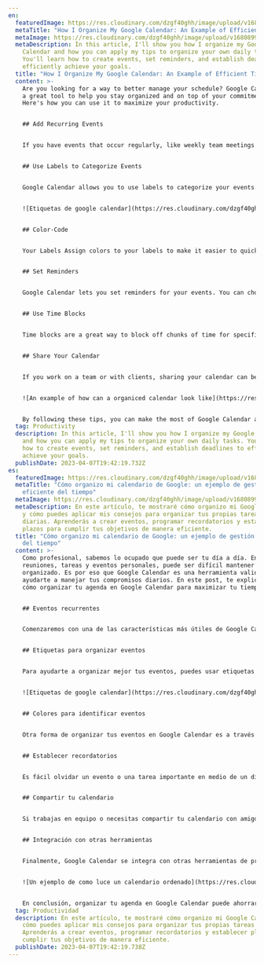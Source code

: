 ```yaml
---
en:
  featuredImage: https://res.cloudinary.com/dzgf40ghh/image/upload/v1680899151/calendar_zqf6bm.jpg
  metaTitle: "How I Organize My Google Calendar: An Example of Efficient Time Management"
  metaImage: https://res.cloudinary.com/dzgf40ghh/image/upload/v1680899028/Screenshot_2023-04-07_at_3.40.34_PM_zdki7k.png
  metaDescription: In this article, I'll show you how I organize my Google
    Calendar and how you can apply my tips to organize your own daily tasks.
    You'll learn how to create events, set reminders, and establish deadlines to
    efficiently achieve your goals.
  title: "How I Organize My Google Calendar: An Example of Efficient Time Management"
  content: >-
    Are you looking for a way to better manage your schedule? Google Calendar is
    a great tool to help you stay organized and on top of your commitments.
    Here's how you can use it to maximize your productivity.


    ## Add Recurring Events


    If you have events that occur regularly, like weekly team meetings or monthly reports, add them as recurring events in Google Calendar. This will save you time and ensure that you never miss an important meeting or deadline.


    ## Use Labels to Categorize Events


    Google Calendar allows you to use labels to categorize your events. Create labels like "Department Meetings," "Client Meetings," "Conferences," "Family Events," "One-on-One Meetings," "Reports," "Social Events," "Tasks," "Team Meetings," and "Travel" to easily identify the types of events on your calendar.


    ![Etiquetas de google calendar](https://res.cloudinary.com/dzgf40ghh/image/upload/v1680899028/Screenshot_2023-04-07_at_4.19.55_PM_a3ndv2.png "The tags that we use on our example")


    ## Color-Code


    Your Labels Assign colors to your labels to make it easier to quickly scan your calendar and identify the types of events you have scheduled. For example, you can assign the color blue to "Department Meetings" and the color green to "Client Meetings."


    ## Set Reminders


    Google Calendar lets you set reminders for your events. You can choose to receive reminders via email or as a pop-up notification on your phone. Set reminders for important events to make sure you don't forget them.


    ## Use Time Blocks


    Time blocks are a great way to block off chunks of time for specific tasks. For example, you can create a time block for "Social Media Management" from 9:00 AM to 10:00 AM every day. This will help you stay focused and ensure that you have time set aside for important tasks.


    ## Share Your Calendar


    If you work on a team or with clients, sharing your calendar can be incredibly helpful. You can easily share your calendar with others in Google Calendar and choose the level of access you want them to have.


    ![An example of how can a organiced calendar look like](https://res.cloudinary.com/dzgf40ghh/image/upload/v1680899028/Screenshot_2023-04-07_at_3.40.34_PM_zdki7k.png)


    By following these tips, you can make the most of Google Calendar and stay on top of your busy schedule. Try implementing them today and see how much more productive you can be!
  tag: Productivity
  description: In this article, I'll show you how I organize my Google Calendar
    and how you can apply my tips to organize your own daily tasks. You'll learn
    how to create events, set reminders, and establish deadlines to efficiently
    achieve your goals.
  publishDate: 2023-04-07T19:42:19.732Z
es:
  featuredImage: https://res.cloudinary.com/dzgf40ghh/image/upload/v1680899151/calendar_zqf6bm.jpg
  metaTitle: "Cómo organizo mi calendario de Google: un ejemplo de gestión
    eficiente del tiempo"
  metaImage: https://res.cloudinary.com/dzgf40ghh/image/upload/v1680899028/Screenshot_2023-04-07_at_3.40.34_PM_zdki7k.png
  metaDescription: En este artículo, te mostraré cómo organizo mi Google Calendar
    y cómo puedes aplicar mis consejos para organizar tus propias tareas
    diarias. Aprenderás a crear eventos, programar recordatorios y establecer
    plazos para cumplir tus objetivos de manera eficiente.
  title: "Cómo organizo mi calendario de Google: un ejemplo de gestión eficiente
    del tiempo"
  content: >-
    Como profesional, sabemos lo ocupado que puede ser tu día a día. Entre
    reuniones, tareas y eventos personales, puede ser difícil mantener todo
    organizado. Es por eso que Google Calendar es una herramienta valiosa para
    ayudarte a manejar tus compromisos diarios. En este post, te explicaremos
    cómo organizar tu agenda en Google Calendar para maximizar tu tiempo.


    ## Eventos recurrentes


    Comenzaremos con una de las características más útiles de Google Calendar: eventos recurrentes. Si tienes reuniones regulares o tareas que debes realizar todos los días, semana o mes, puedes crear eventos recurrentes en tu calendario. Esto significa que solo tendrás que agregar el evento una vez y Google Calendar lo agregará automáticamente a tu calendario en las fechas correspondientes. Para agregar un evento recurrente, simplemente haz clic en el botón "+Crear" y selecciona "Evento recurrente".


    ## Etiquetas para organizar eventos


    Para ayudarte a organizar mejor tus eventos, puedes usar etiquetas en tu calendario. Algunas etiquetas comunes son "Reuniones de departamento", "Reuniones con clientes", "Conferencias", "Eventos familiares", "Reuniones uno a uno", "Reportes", "Eventos sociales", "Tareas", "Reuniones de equipo" y "Viajes". Puedes agregar etiquetas a tus eventos para filtrarlos fácilmente en tu calendario y ver solo los eventos que son relevantes para ti en ese momento.


    ![Etiquetas de google calendar](https://res.cloudinary.com/dzgf40ghh/image/upload/v1680899028/Screenshot_2023-04-07_at_4.19.55_PM_a3ndv2.png "Los tags que usamos en nuestro ejemplo")


    ## Colores para identificar eventos


    Otra forma de organizar tus eventos en Google Calendar es a través del uso de colores. Puedes asignar un color diferente a cada etiqueta que uses, para que tus eventos sean más fáciles de identificar visualmente. Por ejemplo, podrías asignar el color rojo a las reuniones con clientes, el azul a las reuniones de equipo y el verde a los eventos familiares.


    ## Establecer recordatorios


    Es fácil olvidar un evento o una tarea importante en medio de un día ocupado. Para evitar esto, puedes establecer recordatorios para cada evento en tu calendario. Los recordatorios pueden ser configurados para enviarte una notificación por correo electrónico o una alerta en tu dispositivo móvil antes del evento. Para agregar un recordatorio, simplemente haz clic en el evento en tu calendario y selecciona "Agregar recordatorio".


    ## Compartir tu calendario


    Si trabajas en equipo o necesitas compartir tu calendario con amigos o familiares, puedes hacerlo fácilmente en Google Calendar. Puedes compartir tu calendario completo o solo eventos específicos con otras personas. Para compartir tu calendario, haz clic en el botón "Configuración y Compartir" y selecciona "Agregar personas".


    ## Integración con otras herramientas


    Finalmente, Google Calendar se integra con otras herramientas de productividad que podrías estar utilizando. Por ejemplo, puedes agregar eventos de tu calendario directamente a tu lista de tareas en Google Tasks, o incluso crear eventos a través de Google Assistant usando tu voz.


    ![Un ejemplo de como luce un calendario ordenado](https://res.cloudinary.com/dzgf40ghh/image/upload/v1680899028/Screenshot_2023-04-07_at_3.40.34_PM_zdki7k.png)


    En conclusión, organizar tu agenda en Google Calendar puede ahorrarte tiempo y ayudarte a mantenerte al día con tus tareas y eventos. Al utilizar eventos recurrentes, etiquetas, colores, recordatorios, compartir tu calendario y otras integraciones, puedes maximizar tu tiempo y ser más productivo en tu día a día.
  tag: Productividad
  description: En este artículo, te mostraré cómo organizo mi Google Calendar y
    cómo puedes aplicar mis consejos para organizar tus propias tareas diarias.
    Aprenderás a crear eventos, programar recordatorios y establecer plazos para
    cumplir tus objetivos de manera eficiente.
  publishDate: 2023-04-07T19:42:19.738Z
---
```


